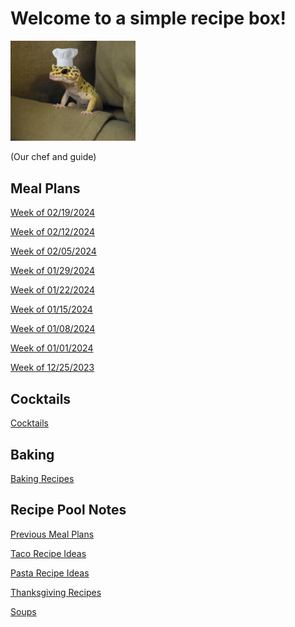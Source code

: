 # Welcome to a simple recipe box!

<img src="./lizard_chef.jpg" alt="Our Hero" width="200"/>

(Our chef and guide) 

## Meal Plans

[Week of 02/19/2024](./mealplan20240219.md)

[Week of 02/12/2024](./mealplan20240212.md)

[Week of 02/05/2024](./mealplan20240205.md)

[Week of 01/29/2024](./mealplan20240129.md)

[Week of 01/22/2024](./mealplan20240122.md)

[Week of 01/15/2024](./mealplan20240115.md)

[Week of 01/08/2024](./mealplan20240108.md)

[Week of 01/01/2024](./mealplan20240101.md)

[Week of 12/25/2023](./mealplan20231225.md)


## Cocktails

[Cocktails](./CockTailIndex.md)

## Baking

[Baking Recipes](./BakingIndex.md)

## Recipe Pool Notes

[Previous Meal Plans](./PreviousMealPlansIndex.md)

[Taco Recipe Ideas](./TacoRecipeIdeas.md)

[Pasta Recipe Ideas](./PastaRecipeIdeas.md)

[Thanksgiving Recipes](./ThanksgivingIndex.md)

[Soups](./SoupIndex.md)
